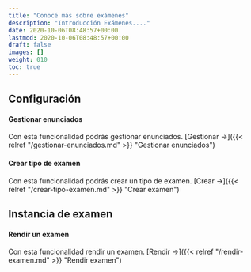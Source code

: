 ```yaml
---
title: "Conocé más sobre exámenes"
description: "Introducción Exámenes...."
date: 2020-10-06T08:48:57+00:00
lastmod: 2020-10-06T08:48:57+00:00
draft: false
images: []
weight: 010
toc: true
---
```


## Configuración

#### Gestionar enunciados

Con esta funcionalidad podrás gestionar enunciados. [Gestionar →]({{< relref "/gestionar-enunciados.md" >}} "Gestionar enunciados")
#### Crear tipo de examen

Con esta funcionalidad podrás crear un tipo de examen. [Crear →]({{< relref "/crear-tipo-examen.md" >}} "Crear examen")

## Instancia de examen

#### Rendir un examen

Con esta funcionalidad rendir un examen. [Rendir →]({{< relref "/rendir-examen.md" >}} "Rendir examen")
